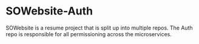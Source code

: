 # SOWebsite-Auth
SOWebsite is a resume project that is split up into multiple repos. The Auth repo is responsible for all permissioning across the microservices.
